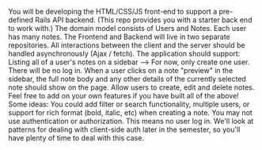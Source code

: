 You will be developing the HTML/CSS/JS front-end to support a pre-defined Rails API backend. (This repo provides you with a starter back end to work with.) The domain model consists of Users and Notes. Each user has many notes.
The Frontend and Backend will live in two separate repositories. All interactions between the client and the server should be handled asynchronously (Ajax / fetch).
The application should support:
Listing all of a user's notes on a sidebar --> For now, only create one user. There will be no log in.
When a user clicks on a note "preview" in the sidebar, the full note body and any other details of the currently selected note should show on the page.
Allow users to create, edit and delete notes.
Feel free to add on your own features if you have built all of the above! Some ideas: You could add filter or search functionality, multiple users, or support for rich format (bold, italic, etc) when creating a note.
You may not use authentication or authorization. This means no user log in. We'll look at patterns for dealing with client-side auth later in the semester, so you'll have plenty of time to deal with this case.
